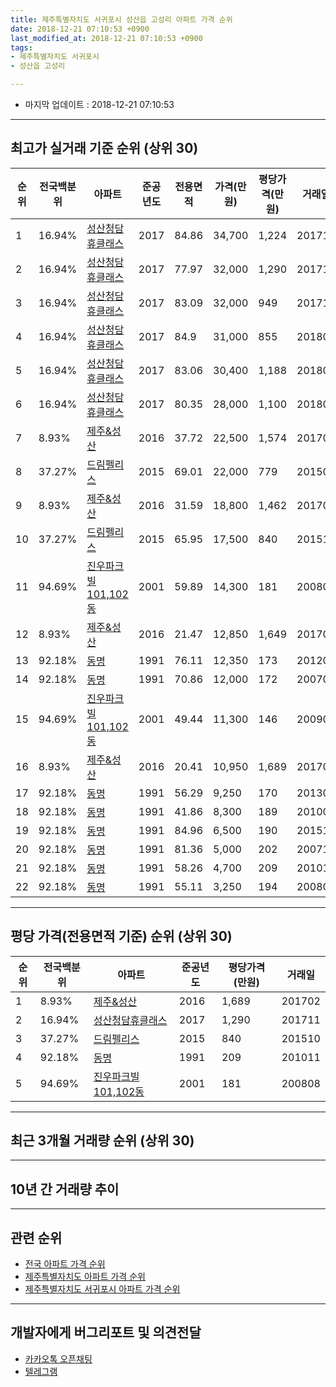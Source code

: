 ```yaml
---
title: 제주특별자치도 서귀포시 성산읍 고성리 아파트 가격 순위
date: 2018-12-21 07:10:53 +0900
last_modified_at: 2018-12-21 07:10:53 +0900
tags:
- 제주특별자치도 서귀포시
- 성산읍 고성리

---
```


* 마지막 업데이트 : 2018-12-21 07:10:53

---

## 최고가 실거래 기준 순위 (상위 30)


|순위|전국백분위|아파트|준공년도|전용면적|가격(만원)|평당가격(만원)|거래일|
|---|---|---|---|---|---|---|---|
|1|16.94%|[성산청담휴클래스](https://search.naver.com/search.naver?query=%EC%A0%9C%EC%A3%BC%ED%8A%B9%EB%B3%84%EC%9E%90%EC%B9%98%EB%8F%84+%EC%84%9C%EA%B7%80%ED%8F%AC%EC%8B%9C+%EC%84%B1%EC%82%B0%EC%9D%8D+%EA%B3%A0%EC%84%B1%EB%A6%AC+%EC%84%B1%EC%82%B0%EC%B2%AD%EB%8B%B4%ED%9C%B4%ED%81%B4%EB%9E%98%EC%8A%A4)|2017|84.86|34,700|1,224|201710|
|2|16.94%|[성산청담휴클래스](https://search.naver.com/search.naver?query=%EC%A0%9C%EC%A3%BC%ED%8A%B9%EB%B3%84%EC%9E%90%EC%B9%98%EB%8F%84+%EC%84%9C%EA%B7%80%ED%8F%AC%EC%8B%9C+%EC%84%B1%EC%82%B0%EC%9D%8D+%EA%B3%A0%EC%84%B1%EB%A6%AC+%EC%84%B1%EC%82%B0%EC%B2%AD%EB%8B%B4%ED%9C%B4%ED%81%B4%EB%9E%98%EC%8A%A4)|2017|77.97|32,000|1,290|201711|
|3|16.94%|[성산청담휴클래스](https://search.naver.com/search.naver?query=%EC%A0%9C%EC%A3%BC%ED%8A%B9%EB%B3%84%EC%9E%90%EC%B9%98%EB%8F%84+%EC%84%9C%EA%B7%80%ED%8F%AC%EC%8B%9C+%EC%84%B1%EC%82%B0%EC%9D%8D+%EA%B3%A0%EC%84%B1%EB%A6%AC+%EC%84%B1%EC%82%B0%EC%B2%AD%EB%8B%B4%ED%9C%B4%ED%81%B4%EB%9E%98%EC%8A%A4)|2017|83.09|32,000|949|201711|
|4|16.94%|[성산청담휴클래스](https://search.naver.com/search.naver?query=%EC%A0%9C%EC%A3%BC%ED%8A%B9%EB%B3%84%EC%9E%90%EC%B9%98%EB%8F%84+%EC%84%9C%EA%B7%80%ED%8F%AC%EC%8B%9C+%EC%84%B1%EC%82%B0%EC%9D%8D+%EA%B3%A0%EC%84%B1%EB%A6%AC+%EC%84%B1%EC%82%B0%EC%B2%AD%EB%8B%B4%ED%9C%B4%ED%81%B4%EB%9E%98%EC%8A%A4)|2017|84.9|31,000|855|201801|
|5|16.94%|[성산청담휴클래스](https://search.naver.com/search.naver?query=%EC%A0%9C%EC%A3%BC%ED%8A%B9%EB%B3%84%EC%9E%90%EC%B9%98%EB%8F%84+%EC%84%9C%EA%B7%80%ED%8F%AC%EC%8B%9C+%EC%84%B1%EC%82%B0%EC%9D%8D+%EA%B3%A0%EC%84%B1%EB%A6%AC+%EC%84%B1%EC%82%B0%EC%B2%AD%EB%8B%B4%ED%9C%B4%ED%81%B4%EB%9E%98%EC%8A%A4)|2017|83.06|30,400|1,188|201802|
|6|16.94%|[성산청담휴클래스](https://search.naver.com/search.naver?query=%EC%A0%9C%EC%A3%BC%ED%8A%B9%EB%B3%84%EC%9E%90%EC%B9%98%EB%8F%84+%EC%84%9C%EA%B7%80%ED%8F%AC%EC%8B%9C+%EC%84%B1%EC%82%B0%EC%9D%8D+%EA%B3%A0%EC%84%B1%EB%A6%AC+%EC%84%B1%EC%82%B0%EC%B2%AD%EB%8B%B4%ED%9C%B4%ED%81%B4%EB%9E%98%EC%8A%A4)|2017|80.35|28,000|1,100|201806|
|7|8.93%|[제주&성산](https://search.naver.com/search.naver?query=%EC%A0%9C%EC%A3%BC%ED%8A%B9%EB%B3%84%EC%9E%90%EC%B9%98%EB%8F%84+%EC%84%9C%EA%B7%80%ED%8F%AC%EC%8B%9C+%EC%84%B1%EC%82%B0%EC%9D%8D+%EA%B3%A0%EC%84%B1%EB%A6%AC+%EC%A0%9C%EC%A3%BC%26%EC%84%B1%EC%82%B0)|2016|37.72|22,500|1,574|201709|
|8|37.27%|[드림펠리스](https://search.naver.com/search.naver?query=%EC%A0%9C%EC%A3%BC%ED%8A%B9%EB%B3%84%EC%9E%90%EC%B9%98%EB%8F%84+%EC%84%9C%EA%B7%80%ED%8F%AC%EC%8B%9C+%EC%84%B1%EC%82%B0%EC%9D%8D+%EA%B3%A0%EC%84%B1%EB%A6%AC+%EB%93%9C%EB%A6%BC%ED%8E%A0%EB%A6%AC%EC%8A%A4)|2015|69.01|22,000|779|201506|
|9|8.93%|[제주&성산](https://search.naver.com/search.naver?query=%EC%A0%9C%EC%A3%BC%ED%8A%B9%EB%B3%84%EC%9E%90%EC%B9%98%EB%8F%84+%EC%84%9C%EA%B7%80%ED%8F%AC%EC%8B%9C+%EC%84%B1%EC%82%B0%EC%9D%8D+%EA%B3%A0%EC%84%B1%EB%A6%AC+%EC%A0%9C%EC%A3%BC%26%EC%84%B1%EC%82%B0)|2016|31.59|18,800|1,462|201703|
|10|37.27%|[드림펠리스](https://search.naver.com/search.naver?query=%EC%A0%9C%EC%A3%BC%ED%8A%B9%EB%B3%84%EC%9E%90%EC%B9%98%EB%8F%84+%EC%84%9C%EA%B7%80%ED%8F%AC%EC%8B%9C+%EC%84%B1%EC%82%B0%EC%9D%8D+%EA%B3%A0%EC%84%B1%EB%A6%AC+%EB%93%9C%EB%A6%BC%ED%8E%A0%EB%A6%AC%EC%8A%A4)|2015|65.95|17,500|840|201510|
|11|94.69%|[진우파크빌101,102동](https://search.naver.com/search.naver?query=%EC%A0%9C%EC%A3%BC%ED%8A%B9%EB%B3%84%EC%9E%90%EC%B9%98%EB%8F%84+%EC%84%9C%EA%B7%80%ED%8F%AC%EC%8B%9C+%EC%84%B1%EC%82%B0%EC%9D%8D+%EA%B3%A0%EC%84%B1%EB%A6%AC+%EC%A7%84%EC%9A%B0%ED%8C%8C%ED%81%AC%EB%B9%8C101%2C102%EB%8F%99)|2001|59.89|14,300|181|200808|
|12|8.93%|[제주&성산](https://search.naver.com/search.naver?query=%EC%A0%9C%EC%A3%BC%ED%8A%B9%EB%B3%84%EC%9E%90%EC%B9%98%EB%8F%84+%EC%84%9C%EA%B7%80%ED%8F%AC%EC%8B%9C+%EC%84%B1%EC%82%B0%EC%9D%8D+%EA%B3%A0%EC%84%B1%EB%A6%AC+%EC%A0%9C%EC%A3%BC%26%EC%84%B1%EC%82%B0)|2016|21.47|12,850|1,649|201701|
|13|92.18%|[동명](https://search.naver.com/search.naver?query=%EC%A0%9C%EC%A3%BC%ED%8A%B9%EB%B3%84%EC%9E%90%EC%B9%98%EB%8F%84+%EC%84%9C%EA%B7%80%ED%8F%AC%EC%8B%9C+%EC%84%B1%EC%82%B0%EC%9D%8D+%EA%B3%A0%EC%84%B1%EB%A6%AC+%EB%8F%99%EB%AA%85)|1991|76.11|12,350|173|201201|
|14|92.18%|[동명](https://search.naver.com/search.naver?query=%EC%A0%9C%EC%A3%BC%ED%8A%B9%EB%B3%84%EC%9E%90%EC%B9%98%EB%8F%84+%EC%84%9C%EA%B7%80%ED%8F%AC%EC%8B%9C+%EC%84%B1%EC%82%B0%EC%9D%8D+%EA%B3%A0%EC%84%B1%EB%A6%AC+%EB%8F%99%EB%AA%85)|1991|70.86|12,000|172|200701|
|15|94.69%|[진우파크빌101,102동](https://search.naver.com/search.naver?query=%EC%A0%9C%EC%A3%BC%ED%8A%B9%EB%B3%84%EC%9E%90%EC%B9%98%EB%8F%84+%EC%84%9C%EA%B7%80%ED%8F%AC%EC%8B%9C+%EC%84%B1%EC%82%B0%EC%9D%8D+%EA%B3%A0%EC%84%B1%EB%A6%AC+%EC%A7%84%EC%9A%B0%ED%8C%8C%ED%81%AC%EB%B9%8C101%2C102%EB%8F%99)|2001|49.44|11,300|146|200902|
|16|8.93%|[제주&성산](https://search.naver.com/search.naver?query=%EC%A0%9C%EC%A3%BC%ED%8A%B9%EB%B3%84%EC%9E%90%EC%B9%98%EB%8F%84+%EC%84%9C%EA%B7%80%ED%8F%AC%EC%8B%9C+%EC%84%B1%EC%82%B0%EC%9D%8D+%EA%B3%A0%EC%84%B1%EB%A6%AC+%EC%A0%9C%EC%A3%BC%26%EC%84%B1%EC%82%B0)|2016|20.41|10,950|1,689|201702|
|17|92.18%|[동명](https://search.naver.com/search.naver?query=%EC%A0%9C%EC%A3%BC%ED%8A%B9%EB%B3%84%EC%9E%90%EC%B9%98%EB%8F%84+%EC%84%9C%EA%B7%80%ED%8F%AC%EC%8B%9C+%EC%84%B1%EC%82%B0%EC%9D%8D+%EA%B3%A0%EC%84%B1%EB%A6%AC+%EB%8F%99%EB%AA%85)|1991|56.29|9,250|170|201302|
|18|92.18%|[동명](https://search.naver.com/search.naver?query=%EC%A0%9C%EC%A3%BC%ED%8A%B9%EB%B3%84%EC%9E%90%EC%B9%98%EB%8F%84+%EC%84%9C%EA%B7%80%ED%8F%AC%EC%8B%9C+%EC%84%B1%EC%82%B0%EC%9D%8D+%EA%B3%A0%EC%84%B1%EB%A6%AC+%EB%8F%99%EB%AA%85)|1991|41.86|8,300|189|201001|
|19|92.18%|[동명](https://search.naver.com/search.naver?query=%EC%A0%9C%EC%A3%BC%ED%8A%B9%EB%B3%84%EC%9E%90%EC%B9%98%EB%8F%84+%EC%84%9C%EA%B7%80%ED%8F%AC%EC%8B%9C+%EC%84%B1%EC%82%B0%EC%9D%8D+%EA%B3%A0%EC%84%B1%EB%A6%AC+%EB%8F%99%EB%AA%85)|1991|84.96|6,500|190|201510|
|20|92.18%|[동명](https://search.naver.com/search.naver?query=%EC%A0%9C%EC%A3%BC%ED%8A%B9%EB%B3%84%EC%9E%90%EC%B9%98%EB%8F%84+%EC%84%9C%EA%B7%80%ED%8F%AC%EC%8B%9C+%EC%84%B1%EC%82%B0%EC%9D%8D+%EA%B3%A0%EC%84%B1%EB%A6%AC+%EB%8F%99%EB%AA%85)|1991|81.36|5,000|202|200710|
|21|92.18%|[동명](https://search.naver.com/search.naver?query=%EC%A0%9C%EC%A3%BC%ED%8A%B9%EB%B3%84%EC%9E%90%EC%B9%98%EB%8F%84+%EC%84%9C%EA%B7%80%ED%8F%AC%EC%8B%9C+%EC%84%B1%EC%82%B0%EC%9D%8D+%EA%B3%A0%EC%84%B1%EB%A6%AC+%EB%8F%99%EB%AA%85)|1991|58.26|4,700|209|201011|
|22|92.18%|[동명](https://search.naver.com/search.naver?query=%EC%A0%9C%EC%A3%BC%ED%8A%B9%EB%B3%84%EC%9E%90%EC%B9%98%EB%8F%84+%EC%84%9C%EA%B7%80%ED%8F%AC%EC%8B%9C+%EC%84%B1%EC%82%B0%EC%9D%8D+%EA%B3%A0%EC%84%B1%EB%A6%AC+%EB%8F%99%EB%AA%85)|1991|55.11|3,250|194|200803|


---

## 평당 가격(전용면적 기준) 순위 (상위 30)


|순위|전국백분위|아파트|준공년도|평당가격(만원)|거래일|
|---|---|---|---|---|---|
|1|8.93%|[제주&성산](https://search.naver.com/search.naver?query=%EC%A0%9C%EC%A3%BC%ED%8A%B9%EB%B3%84%EC%9E%90%EC%B9%98%EB%8F%84+%EC%84%9C%EA%B7%80%ED%8F%AC%EC%8B%9C+%EC%84%B1%EC%82%B0%EC%9D%8D+%EA%B3%A0%EC%84%B1%EB%A6%AC+%EC%A0%9C%EC%A3%BC%26%EC%84%B1%EC%82%B0)|2016|1,689|201702|
|2|16.94%|[성산청담휴클래스](https://search.naver.com/search.naver?query=%EC%A0%9C%EC%A3%BC%ED%8A%B9%EB%B3%84%EC%9E%90%EC%B9%98%EB%8F%84+%EC%84%9C%EA%B7%80%ED%8F%AC%EC%8B%9C+%EC%84%B1%EC%82%B0%EC%9D%8D+%EA%B3%A0%EC%84%B1%EB%A6%AC+%EC%84%B1%EC%82%B0%EC%B2%AD%EB%8B%B4%ED%9C%B4%ED%81%B4%EB%9E%98%EC%8A%A4)|2017|1,290|201711|
|3|37.27%|[드림펠리스](https://search.naver.com/search.naver?query=%EC%A0%9C%EC%A3%BC%ED%8A%B9%EB%B3%84%EC%9E%90%EC%B9%98%EB%8F%84+%EC%84%9C%EA%B7%80%ED%8F%AC%EC%8B%9C+%EC%84%B1%EC%82%B0%EC%9D%8D+%EA%B3%A0%EC%84%B1%EB%A6%AC+%EB%93%9C%EB%A6%BC%ED%8E%A0%EB%A6%AC%EC%8A%A4)|2015|840|201510|
|4|92.18%|[동명](https://search.naver.com/search.naver?query=%EC%A0%9C%EC%A3%BC%ED%8A%B9%EB%B3%84%EC%9E%90%EC%B9%98%EB%8F%84+%EC%84%9C%EA%B7%80%ED%8F%AC%EC%8B%9C+%EC%84%B1%EC%82%B0%EC%9D%8D+%EA%B3%A0%EC%84%B1%EB%A6%AC+%EB%8F%99%EB%AA%85)|1991|209|201011|
|5|94.69%|[진우파크빌101,102동](https://search.naver.com/search.naver?query=%EC%A0%9C%EC%A3%BC%ED%8A%B9%EB%B3%84%EC%9E%90%EC%B9%98%EB%8F%84+%EC%84%9C%EA%B7%80%ED%8F%AC%EC%8B%9C+%EC%84%B1%EC%82%B0%EC%9D%8D+%EA%B3%A0%EC%84%B1%EB%A6%AC+%EC%A7%84%EC%9A%B0%ED%8C%8C%ED%81%AC%EB%B9%8C101%2C102%EB%8F%99)|2001|181|200808|


---

## 최근 3개월 거래량 순위 (상위 30)


<div style="width:100%;">
    <canvas id="deal_count_ranking" height="250"></canvas>
</div>


<script>
new Chart(document.getElementById("deal_count_ranking"), {
    type: 'horizontalBar',
    data: {
        labels: ['진우파크빌101,102동'],
        datasets: [{
            label: '실거래 수',
            data: [2],
            borderColor: "rgba(255, 0, 128, 1)",
            backgroundColor: "rgba(255, 0, 128, 0.5)",
            fill: false,
        }]
    },
    options: {
        responsive: true,
        title: {
            display: true,
            text: '최근 3개월 거래량 순위'
        },
        tooltips: {
            mode: 'index',
            intersect: false,
            callbacks: {
                title: function(tooltipItems, data) {
                    return "실거래 수:";
                },
                label: function(tooltipItem, data) {
                    return data.labels[tooltipItem.index] + ": " + tooltipItem.xLabel;
                }
            }
        },
        hover: {
            mode: 'nearest',
            intersect: true
        },
        scales: {
            xAxes: [{
                display: true,
                scaleLabel: {
                    display: true,
                    labelString: '실거래 수'
                },
                ticks: {
                    suggestedMin: 0,
                }
            }],
            yAxes: [{
                display: true,
                ticks: {
                    autoSkip: false,
                    callback: function(value, index, values) {
                        if (value.length > 15)
                            return value.substr(0, 13) + "...";
                        else
                            return value;
                    }
                },
                scaleLabel: {
                    display: false,
                }
            }]
        }
    }
});

</script>


---

## 10년 간 거래량 추이


<div style="width:100%;">
    <canvas id="deal_progress" height="250"></canvas>
</div>

<script>
new Chart(document.getElementById("deal_progress"), {
    type: 'line',
    data: {
        labels: ['200812','200901','200902','200903','200904','200905','200906','200907','200908','200909','200910','200911','200912','201001','201002','201003','201004','201005','201006','201007','201008','201009','201010','201011','201012','201101','201102','201103','201104','201105','201106','201107','201108','201109','201110','201111','201112','201201','201202','201203','201204','201205','201206','201207','201208','201209','201210','201211','201212','201301','201302','201303','201304','201305','201306','201307','201308','201309','201310','201311','201312','201401','201402','201403','201404','201405','201406','201407','201408','201409','201410','201411','201412','201501','201502','201503','201504','201505','201506','201507','201508','201509','201510','201511','201512','201601','201602','201603','201604','201605','201606','201607','201608','201609','201610','201611','201612','201701','201702','201703','201704','201705','201706','201707','201708','201709','201710','201711','201712','201801','201802','201803','201804','201805','201806','201807','201808','201809','201810','201811','201812'],
        datasets: [{
            label: '실거래 수',
            pointRadius: 1,
            data: [1, 1, 2, 0, 1, 1, 0, 1, 0, 0, 0, 0, 2, 2, 1, 2, 0, 0, 0, 0, 2, 0, 1, 2, 2, 3, 1, 1, 0, 0, 0, 1, 1, 0, 0, 1, 3, 1, 2, 0, 0, 1, 0, 0, 0, 0, 1, 3, 4, 1, 2, 0, 1, 1, 0, 0, 0, 1, 1, 1, 0, 1, 0, 1, 0, 1, 0, 1, 1, 0, 1, 0, 1, 1, 0, 0, 2, 5, 3, 1, 1, 0, 2, 0, 1, 0, 0, 1, 0, 1, 0, 0, 1, 0, 1, 0, 0, 17, 6, 3, 5, 0, 1, 0, 1, 4, 8, 6, 3, 4, 2, 1, 1, 2, 1, 0, 1, 1, 0, 1, 1],
            borderColor: "rgba(255, 201, 14, 1)",
            backgroundColor: "rgba(255, 201, 14, 0.5)",
            fill: true,
        }]
    },
    options: {
        responsive: true,
        title: {
            display: true,
            text: '10년간 거래량 추이'
        },
        tooltips: {
            mode: 'index',
            intersect: false,
        },
        hover: {
            mode: 'nearest',
            intersect: true
        },
        scales: {
            xAxes: [{
                display: true,
                scaleLabel: {
                    display: true,
                    labelString: '년/월'
                }
            }],
            yAxes: [{
                display: true,
                ticks: {
                    suggestedMin: 0,
                },
                scaleLabel: {
                    display: true,
                    labelString: '실거래 수'
                }
            }]
        }
    }
});

</script>


---

## 관련 순위

- [전국 아파트 가격 순위](https://inasie.github.io/apt-ranking/전국)
- [제주특별자치도 아파트 가격 순위](https://inasie.github.io/apt-ranking/제주특별자치도)
- [제주특별자치도 서귀포시 아파트 가격 순위](https://inasie.github.io/apt-ranking/제주특별자치도-서귀포시)


---

## 개발자에게 버그리포트 및 의견전달

- [카카오톡 오픈채팅](https://open.kakao.com/o/gLJUAP4)
- [텔레그램](https://t.me/inasie)

